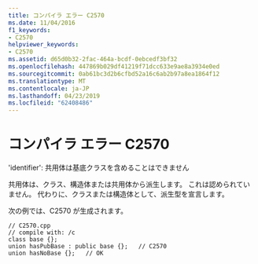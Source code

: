 ```yaml
---
title: コンパイラ エラー C2570
ms.date: 11/04/2016
f1_keywords:
- C2570
helpviewer_keywords:
- C2570
ms.assetid: d65d0b32-2fac-464a-bcdf-0ebcedf3bf32
ms.openlocfilehash: 447869b029df41219f71dcc633e9ae8a3934e0ed
ms.sourcegitcommit: 0ab61bc3d2b6cfbd52a16c6ab2b97a8ea1864f12
ms.translationtype: MT
ms.contentlocale: ja-JP
ms.lasthandoff: 04/23/2019
ms.locfileid: "62408486"
---
```

# <a name="compiler-error-c2570"></a>コンパイラ エラー C2570

'identifier': 共用体は基底クラスを含めることはできません

共用体は、クラス、構造体または共用体から派生します。 これは認められていません。 代わりに、クラスまたは構造体として、派生型を宣言します。

次の例では、C2570 が生成されます。

```
// C2570.cpp
// compile with: /c
class base {};
union hasPubBase : public base {};   // C2570
union hasNoBase {};   // OK
```